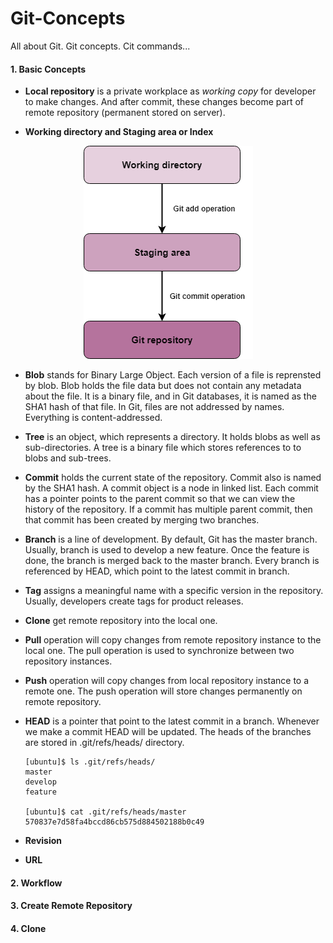 # Git-Concepts
All about Git. Git concepts. Cit commands...


#### 1. Basic Concepts
* **Local repository** is a private workplace as *working copy* for developer to make changes. And after commit, these changes become part of remote repository (permanent stored on server).

* **Working directory and Staging area or Index**
<p align="center"><img src="images/git-flow.png"/></p>

* **Blob** stands for Binary Large Object. Each version of a file is reprensted by blob. Blob holds the file data but does not contain any metadata about the file. It is a binary file, and in Git databases, it is named as the SHA1 hash of that file. In Git, files are not addressed by names. Everything is content-addressed.

* **Tree** is an object, which represents a directory. It holds blobs as well as sub-directories. A tree is a binary file which stores references to to blobs and sub-trees.

* **Commit** holds the current state of the repository. Commit also is named by the SHA1 hash. A commit object is a node in linked list. Each commit has a pointer points to the parent commit so that we can view the history of the repository. If a commit has multiple parent commit, then that commit has been created by merging two branches.

* **Branch** is a line of development. By default, Git has the master branch. Usually, branch is used to develop a new feature. Once the feature is done, the branch is merged back to the master branch. Every branch is referenced by HEAD, which point to the latest commit in branch.

* **Tag** assigns a meaningful name with a specific version in the repository. Usually, developers create tags for product releases.

* **Clone** get remote repository into the local one.

* **Pull** operation will copy changes from remote repository instance to the local one. The pull operation is used to synchronize between two repository instances.

* **Push** operation will copy changes from local repository instance to a remote one. The push operation will store changes permanently on remote repository.

* **HEAD** is a pointer that point to the latest commit in a branch. Whenever we make a commit HEAD will be updated. The heads of the branches are stored in .git/refs/heads/ directory.
    ```
    [ubuntu]$ ls .git/refs/heads/
    master
    develop
    feature
    
    [ubuntu]$ cat .git/refs/heads/master
    570837e7d58fa4bccd86cb575d884502188b0c49
    ```


* **Revision**
* **URL**


#### 2. Workflow 


#### 3. Create Remote Repository


#### 4. Clone
